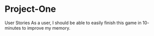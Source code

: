 # Project-One
User Stories
As a user, I should be able to easily finish this game in 10- minutes to improve my memory.
